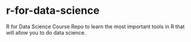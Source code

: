 # r-for-data-science
R for Data Science Course Repo to learn the most important tools in R that will allow you to do data science.
